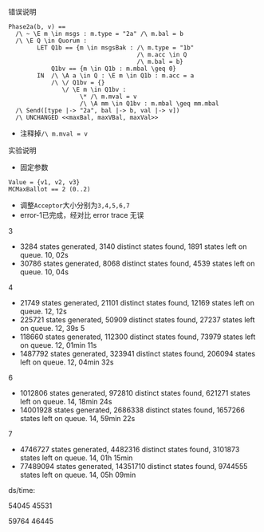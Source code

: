 错误说明
```
Phase2a(b, v) ==
  /\ ~ \E m \in msgs : m.type = "2a" /\ m.bal = b
  /\ \E Q \in Quorum :
        LET Q1b == {m \in msgsBak : /\ m.type = "1b"
                                    /\ m.acc \in Q
                                    /\ m.bal = b}
            Q1bv == {m \in Q1b : m.mbal \geq 0}
        IN  /\ \A a \in Q : \E m \in Q1b : m.acc = a 
            /\ \/ Q1bv = {}
               \/ \E m \in Q1bv : 
                    \* /\ m.mval = v
                    /\ \A mm \in Q1bv : m.mbal \geq mm.mbal 
  /\ Send([type |-> "2a", bal |-> b, val |-> v])
  /\ UNCHANGED <<maxBal, maxVBal, maxVal>>
```
- 注释掉`/\ m.mval = v`

实验说明
- 固定参数
```
Value = {v1, v2, v3}
MCMaxBallot == 2 (0..2)
```
- 调整`Acceptor`大小分别为`3,4,5,6,7`
- error-1已完成，经对比 error trace 无误

3
- 3284 states generated, 3140 distinct states found, 1891 states left on queue. 10, 02s
- 30786 states generated, 8068 distinct states found, 4539 states left on queue. 10, 04s

4
- 21749 states generated, 21101 distinct states found, 12169 states left on queue. 12, 12s
- 225721 states generated, 50909 distinct states found, 27237 states left on queue. 12, 39s
5
- 118660 states generated, 112300 distinct states found, 73979 states left on queue. 12, 01min 11s
- 1487792 states generated, 323941 distinct states found, 206094 states left on queue. 12, 04min 32s

6
- 1012806 states generated, 972810 distinct states found, 621271 states left on queue. 14, 18min 24s
- 14001928 states generated, 2686338 distinct states found, 1657266 states left on queue. 14, 59min 22s

7
- 4746727 states generated, 4482316 distinct states found, 3101873 states left on queue. 14, 01h 15min
- 77489094 states generated, 14351710 distinct states found, 9744555 states left on queue. 14, 05h 09min


ds/time:

54045
45531

59764
46445